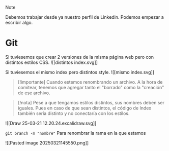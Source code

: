 > [!note]
> Debemos trabajar desde ya nuestro perfil de Linkedin. Podemos empezar a escribir algo.

# Git

Si tuviesemos que crear 2 versiones de la misma página web pero con distintos estilos CSS.
![[distintos index.svg]]

Si tuviesemos el mismo index pero distintos style.
![[mismo index.svg]]


> [!importante]
> Cuando estemos renombrando un archivo. A la hora de comitear, tenemos que agregar tanto el "borrado" como la "creación" de ese archivo.

>[!nota]
> Pese a que tengamos estilos distintos, sus nombres deben ser iguales. Pues en caso de que sean distintos, el código de Index también sería distinto y no conectaría con los estilos.

![[Draw 25-03-21 12.20.24.excalidraw.svg]]

`git branch -m "nombre"` Para renombrar la rama en la que estamos

![[Pasted image 20250321145550.png]]